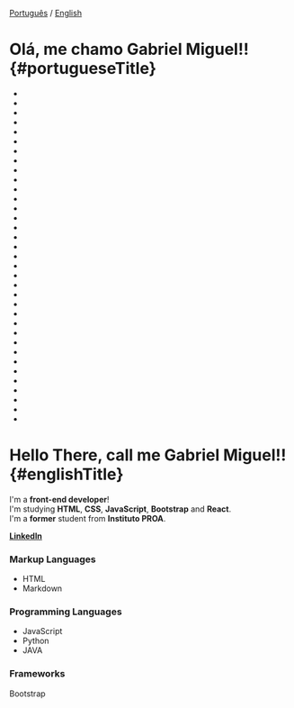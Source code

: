 [Português]() / [English]()

# Olá, me chamo Gabriel Miguel!! {#portugueseTitle}
-
-
-
-
-
-
-
-
-
-
 -
 -
 -
 -
 -
 -
 -
 -
 -
 -
 -
 -
 -
 -
 -
 -
 -
 -
 -
 -
 -
 -
 -
 -
 -









# Hello There, call me Gabriel Miguel!! {#englishTitle}

I'm a **front-end developer**!  
I'm studying **HTML**, **CSS**, **JavaScript**, **Bootstrap** and **React**.  
I'm a **former** student from **Instituto PROA**.  
  
  
**[LinkedIn](https://www.linkedin.com/in/gabriel-miguel/ "Here you'll find everything about me!!")**  


### Markup Languages

- HTML  
- Markdown  


### Programming Languages

- JavaScript  
- Python  
- JAVA  


### Frameworks

Bootstrap  

    


